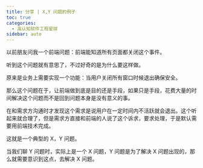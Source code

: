 ```yaml
---
title: 分享 | X,Y 问题的例子
toc: true
categories: 
  - 高认知软件工程星球
sidebar: auto
---
```


以前朋友问我一个前端问题：前端能知道所有页面都关闭这个事件。

听到这个问题就有意思了，不过好奇的是为什么要这样做。

原来是业务上需要实现一个功能：当用户关闭所有窗口时候退出确保安全。

那么这个问题在于，让前端做到底是目的还是手段，如果只是手段，花费大量的时间解决这个问题而不是回到问题本身是没有意义的事。

在和需求方沟通时才发现这个需求是说用户在一定时间内不活跃就会退出。这个听起来就合理了，但是需求方直接和前端的人说了这个诉求，要求处理，于是默认需要用前端技术完成。

这就是一个典型的 X，Y 问题。

当我们聊 Y 问题时，实际上是一个 X 问题，Y 问题是为了解决 X 问题出现的，那么就需要意识到这点，去解决 X 问题。

